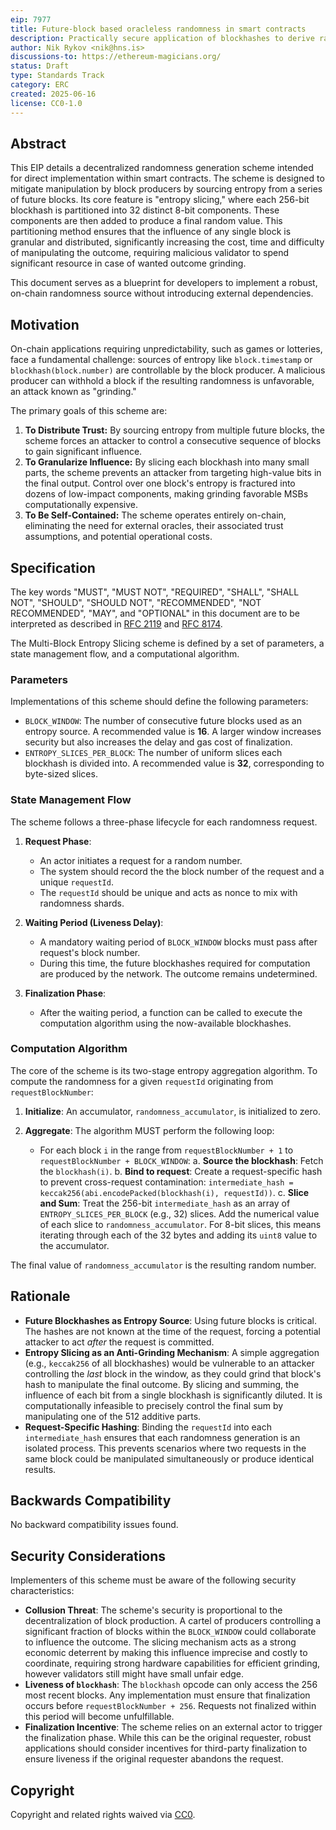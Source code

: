 ```yaml
---
eip: 7977
title: Future-block based oracleless randomness in smart contracts
description: Practically secure application of blockhashes to derive randomness in smart contracts.
author: Nik Rykov <nik@hns.is>
discussions-to: https://ethereum-magicians.org/
status: Draft
type: Standards Track
category: ERC
created: 2025-06-16
license: CC0-1.0
---
```


## Abstract

This EIP details a decentralized randomness generation scheme intended for direct implementation within smart contracts. The scheme is designed to mitigate manipulation by block producers by sourcing entropy from a series of future blocks. Its core feature is "entropy slicing," where each 256-bit blockhash is partitioned into 32 distinct 8-bit components. These components are then added to produce a final random value. This partitioning method ensures that the influence of any single block is granular and distributed, significantly increasing the cost, time and difficulty of manipulating the outcome, requiring malicious validator to spend significant resource in case of wanted outcome grinding.

This document serves as a blueprint for developers to implement a robust, on-chain randomness source without introducing external dependencies.

## Motivation

On-chain applications requiring unpredictability, such as games or lotteries, face a fundamental challenge: sources of entropy like `block.timestamp` or `blockhash(block.number)` are controllable by the block producer. A malicious producer can withhold a block if the resulting randomness is unfavorable, an attack known as "grinding."

The primary goals of this scheme are:

1.  **To Distribute Trust:** By sourcing entropy from multiple future blocks, the scheme forces an attacker to control a consecutive sequence of blocks to gain significant influence.
2.  **To Granularize Influence:** By slicing each blockhash into many small parts, the scheme prevents an attacker from targeting high-value bits in the final output. Control over one block's entropy is fractured into dozens of low-impact components, making grinding favorable MSBs computationally expensive.
3.  **To Be Self-Contained:** The scheme operates entirely on-chain, eliminating the need for external oracles, their associated trust assumptions, and potential operational costs.

## Specification

The key words "MUST", "MUST NOT", "REQUIRED", "SHALL", "SHALL NOT", "SHOULD", "SHOULD NOT", "RECOMMENDED", "NOT RECOMMENDED", "MAY", and "OPTIONAL" in this document are to be interpreted as described in [RFC 2119](https://www.rfc-editor.org/rfc/rfc2119) and [RFC 8174](https://www.rfc-editor.org/rfc/rfc8174).

The Multi-Block Entropy Slicing scheme is defined by a set of parameters, a state management flow, and a computational algorithm.

### Parameters

Implementations of this scheme should define the following parameters:

-   `BLOCK_WINDOW`: The number of consecutive future blocks used as an entropy source. A recommended value is **16**. A larger window increases security but also increases the delay and gas cost of finalization.
-   `ENTROPY_SLICES_PER_BLOCK`: The number of uniform slices each blockhash is divided into. A recommended value is **32**, corresponding to byte-sized slices.

### State Management Flow

The scheme follows a three-phase lifecycle for each randomness request.

1.  **Request Phase**:
    *   An actor initiates a request for a random number.
    *   The system should record the the block number of the request and a unique `requestId`.
    *   The `requestId` should be unique and acts as nonce to mix with randomness shards.

2.  **Waiting Period (Liveness Delay)**:
    *   A mandatory waiting period of `BLOCK_WINDOW` blocks must pass after request's block number.
    *   During this time, the future blockhashes required for computation are produced by the network. The outcome remains undetermined.

3.  **Finalization Phase**:
    *   After the waiting period, a function can be called to execute the computation algorithm using the now-available blockhashes.

### Computation Algorithm

The core of the scheme is its two-stage entropy aggregation algorithm. To compute the randomness for a given `requestId` originating from `requestBlockNumber`:

1.  **Initialize**: An accumulator, `randomness_accumulator`, is initialized to zero.

2.  **Aggregate**: The algorithm MUST perform the following loop:
    *   For each block `i` in the range from `requestBlockNumber + 1` to `requestBlockNumber + BLOCK_WINDOW`:
        a.  **Source the blockhash**: Fetch the `blockhash(i)`.
        b.  **Bind to request**: Create a request-specific hash to prevent cross-request contamination: `intermediate_hash = keccak256(abi.encodePacked(blockhash(i), requestId))`.
        c.  **Slice and Sum**: Treat the 256-bit `intermediate_hash` as an array of `ENTROPY_SLICES_PER_BLOCK` (e.g., 32) slices. Add the numerical value of each slice to `randomness_accumulator`. For 8-bit slices, this means iterating through each of the 32 bytes and adding its `uint8` value to the accumulator.

The final value of `randomness_accumulator` is the resulting random number.

## Rationale

*   **Future Blockhashes as Entropy Source**: Using future blocks is critical. The hashes are not known at the time of the request, forcing a potential attacker to act *after* the request is committed.
*   **Entropy Slicing as an Anti-Grinding Mechanism**: A simple aggregation (e.g., `keccak256` of all blockhashes) would be vulnerable to an attacker controlling the *last* block in the window, as they could grind that block's hash to manipulate the final outcome. By slicing and summing, the influence of each bit from a single blockhash is significantly diluted. It is computationally infeasible to precisely control the final sum by manipulating one of the 512 additive parts.
*   **Request-Specific Hashing**: Binding the `requestId` into each `intermediate_hash` ensures that each randomness generation is an isolated process. This prevents scenarios where two requests in the same block could be manipulated simultaneously or produce identical results.

## Backwards Compatibility

No backward compatibility issues found.

## Security Considerations

Implementers of this scheme must be aware of the following security characteristics:

*   **Collusion Threat**: The scheme's security is proportional to the decentralization of block production. A cartel of producers controlling a significant fraction of blocks within the `BLOCK_WINDOW` could collaborate to influence the outcome. The slicing mechanism acts as a strong economic deterrent by making this influence imprecise and costly to coordinate, requiring strong hardware capabilities for efficient grinding, however validators still might have small unfair edge.
*   **Liveness of `blockhash`**: The `blockhash` opcode can only access the 256 most recent blocks. Any implementation must ensure that finalization occurs before `requestBlockNumber + 256`. Requests not finalized within this period will become unfulfillable.
*   **Finalization Incentive**: The scheme relies on an external actor to trigger the finalization phase. While this can be the original requester, robust applications should consider incentives for third-party finalization to ensure liveness if the original requester abandons the request.

## Copyright

Copyright and related rights waived via [CC0](../LICENSE.md).
